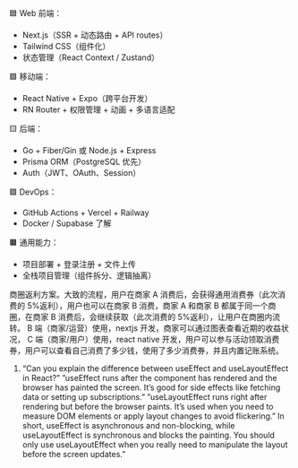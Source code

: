 🟦 Web 前端：

- Next.js（SSR + 动态路由 + API routes）
- Tailwind CSS（组件化）
- 状态管理（React Context / Zustand）

🟩 移动端：

- React Native + Expo（跨平台开发）
- RN Router + 权限管理 + 动画 + 多语言适配

🟨 后端：

- Go + Fiber/Gin 或 Node.js + Express
- Prisma ORM（PostgreSQL 优先）
- Auth（JWT、OAuth、Session）

🟪 DevOps：

- GitHub Actions + Vercel + Railway
- Docker / Supabase 了解

🟫 通用能力：

- 项目部署 + 登录注册 + 文件上传
- 全栈项目管理（组件拆分、逻辑抽离）

商圈返利方案。大致的流程，用户在商家 A 消费后，会获得通用消费券（此次消费的 5%返利），用户也可以在商家 B 消费，商家 A 和商家 B 都属于同一个商圈，在商家 B 消费后，会继续获取（此次消费的 5%返利），让用户在商圈内流转。
B 端（商家/运营）使用，nextjs 开发，商家可以通过图表查看近期的收益状况，
C 端（商家/用户）使用，react native 开发，用户可以参与活动领取消费券，用户可以查看自己消费了多少钱，使用了多少消费券，并且内置记账系统。

1. “Can you explain the difference between useEffect and useLayoutEffect in React?”
   ”useEffect runs after the component has rendered and the browser has painted the screen. It’s good for side effects like fetching data or setting up subscriptions.”
   ”useLayoutEffect runs right after rendering but before the browser paints. It’s used when you need to measure DOM elements or apply layout changes to avoid flickering.”
   In short, useEffect is asynchronous and non-blocking, while useLayoutEffect is synchronous and blocks the painting. You should only use useLayoutEffect when you really need to manipulate the layout before the screen updates.”
